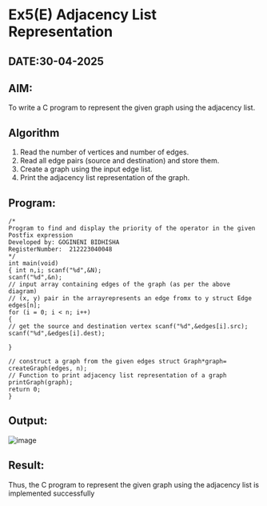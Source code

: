 # Ex5(E) Adjacency List Representation
## DATE:30-04-2025
## AIM:
To write a C program to represent the given graph using the adjacency list.

## Algorithm
1.	Read the number of vertices and number of edges.
2.	Read all edge pairs (source and destination) and store them.
3.	Create a graph using the input edge list.
4.	Print the adjacency list representation of the graph.
  

## Program:
```
/*
Program to find and display the priority of the operator in the given Postfix expression
Developed by: GOGINENI BIDHISHA
RegisterNumber:  212223040048
*/
int main(void)
{ int n,i; scanf("%d",&N);
scanf("%d",&n);
// input array containing edges of the graph (as per the above diagram)
// (x, y) pair in the arrayrepresents an edge fromx to y struct Edge edges[n];
for (i = 0; i < n; i++)
{
// get the source and destination vertex scanf("%d",&edges[i].src);
scanf("%d",&edges[i].dest);

}

// construct a graph from the given edges struct Graph*graph= createGraph(edges, n);
// Function to print adjacency list representation of a graph printGraph(graph);
return 0;
}

```

## Output:

![image](https://github.com/user-attachments/assets/63cb52e4-2a09-480b-83b7-c166e60ef753)


## Result:
Thus, the C program to represent the given graph using the adjacency list is implemented successfully
